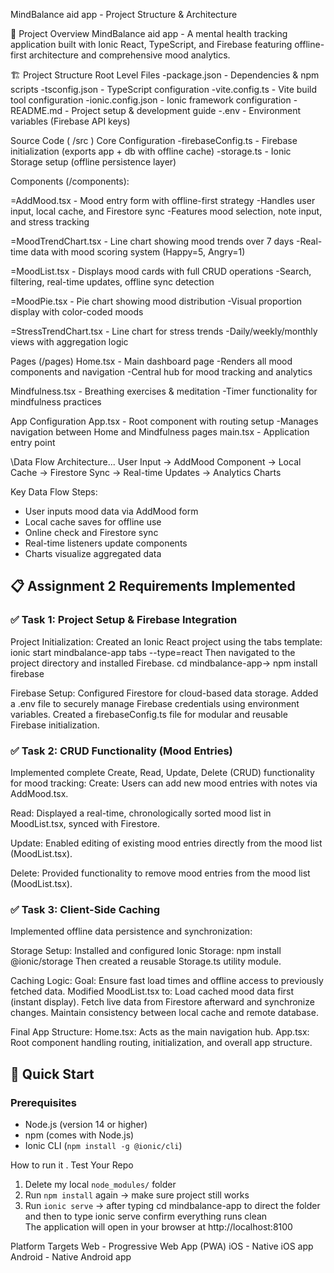 MindBalance aid app - Project Structure & Architecture

📁 Project Overview
MindBalance aid app - A mental health tracking application built with Ionic React, TypeScript, and Firebase featuring offline-first architecture and comprehensive mood analytics.

🏗️ Project Structure
Root Level Files
-package.json - Dependencies & npm scripts
-tsconfig.json - TypeScript configuration
-vite.config.ts - Vite build tool configuration
-ionic.config.json - Ionic framework configuration
-README.md - Project setup & development guide
-.env - Environment variables (Firebase API keys)

Source Code ( /src )
Core Configuration
-firebaseConfig.ts - Firebase initialization (exports app + db with offline cache)
-storage.ts - Ionic Storage setup (offline persistence layer)

Components (/components):

=AddMood.tsx - Mood entry form with offline-first strategy
-Handles user input, local cache, and Firestore sync
-Features mood selection, note input, and stress tracking

=MoodTrendChart.tsx - Line chart showing mood trends over 7 days
-Real-time data with mood scoring system (Happy=5, Angry=1)

=MoodList.tsx - Displays mood cards with full CRUD operations
-Search, filtering, real-time updates, offline sync detection

=MoodPie.tsx - Pie chart showing mood distribution
-Visual proportion display with color-coded moods

=StressTrendChart.tsx - Line chart for stress trends
-Daily/weekly/monthly views with aggregation logic

Pages (/pages)
Home.tsx - Main dashboard page
-Renders all mood components and navigation
-Central hub for mood tracking and analytics

Mindfulness.tsx - Breathing exercises & meditation
-Timer functionality for mindfulness practices

App Configuration
App.tsx - Root component with routing setup
-Manages navigation between Home and Mindfulness pages
main.tsx - Application entry point

\Data Flow Architecture...
User Input → AddMood Component → Local Cache → Firestore Sync → Real-time Updates → Analytics Charts

Key Data Flow Steps:
- User inputs mood data via AddMood form
- Local cache saves for offline use
- Online check and Firestore sync
- Real-time listeners update components
- Charts visualize aggregated data



## 📋 Assignment 2 Requirements Implemented

### ✅ Task 1: Project Setup & Firebase Integration
Project Initialization:
Created an Ionic React project using the tabs template:
ionic start mindbalance-app tabs --type=react
Then navigated to the project directory and installed Firebase.
cd mindbalance-app->
npm install firebase

Firebase Setup:
Configured Firestore for cloud-based data storage.
Added a .env file to securely manage Firebase credentials using environment variables.
Created a firebaseConfig.ts file for modular and reusable Firebase initialization.


### ✅ Task 2: CRUD Functionality (Mood Entries)
Implemented complete Create, Read, Update, Delete (CRUD) functionality for mood tracking:
Create:
Users can add new mood entries with notes via AddMood.tsx.

Read:
Displayed a real-time, chronologically sorted mood list in MoodList.tsx, synced with Firestore.

Update:
Enabled editing of existing mood entries directly from the mood list (MoodList.tsx).

Delete:
Provided functionality to remove mood entries from the mood list (MoodList.tsx).

### ✅ Task 3: Client-Side Caching
Implemented offline data persistence and synchronization:

Storage Setup:
Installed and configured Ionic Storage:
npm install @ionic/storage
Then created a reusable Storage.ts utility module.

Caching Logic:
Goal: Ensure fast load times and offline access to previously fetched data.
Modified MoodList.tsx to:
Load cached mood data first (instant display).
Fetch live data from Firestore afterward and synchronize changes.
Maintain consistency between local cache and remote database.

Final App Structure:
Home.tsx: Acts as the main navigation hub.
App.tsx: Root component handling routing, initialization, and overall app structure.

## 🚀 Quick Start

### Prerequisites
- Node.js (version 14 or higher)
- npm (comes with Node.js)
- Ionic CLI (`npm install -g @ionic/cli`)

How to run it .
Test Your Repo
1. Delete my local `node_modules/` folder  
2. Run `npm install` again → make sure project still works  
3. Run `ionic serve` → after typing cd mindbalance-app to direct the folder and then to type ionic serve confirm everything runs clean  
The application will open in your browser at http://localhost:8100

Platform Targets
Web - Progressive Web App (PWA)
iOS - Native iOS app
Android - Native Android app



